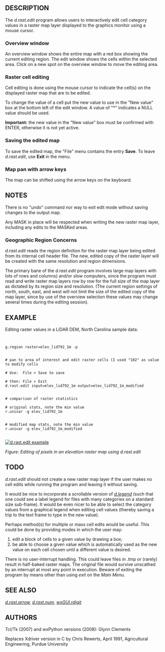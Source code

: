 
## DESCRIPTION

The *d.rast.edit* program allows users to interactively
edit cell category values in a raster map layer displayed to the
graphics monitor using a mouse cursor.

### Overview window

An overview window shows the entire map with a red box showing the current
editing region. The edit window shows the cells within the selected area.
Click on a new spot on the overview window to move the editing area.

### Raster cell editing

Cell editing is done using the mouse cursor to indicate the cell(s) on
the displayed raster map that are to be edited.

To change the value of a cell put the new value to use in the "New value"
box at the bottom left of the edit window. A value of "\*" indicates a
NULL value should be used.

**Important:** the new value in the "New value" box must be confirmed
with ENTER, otherwise it is not yet active.

### Saving the edited map

To save the edited map, the "File" menu contains the entry **Save**.
To leave *d.rast.edit*, use **Exit** in the menu.

### Map pan with arrow keys

The map can be shifted using the arrow keys on the keyboard.

## NOTES

There is no "undo" command nor way to exit edit mode without saving
changes to the output map.

Any MASK in place will be respected when writing the new raster map layer,
including any edits to the MASKed areas.

### Geographic Region Concerns

*d.rast.edit* reads the region definition for the raster map layer
being edited from its internal cell header file. The new, edited copy of
the raster layer will be created with the same resolution and region
dimensions.

The primary bane of the *d.rast.edit* program involves large map
layers with lots of rows and columns) and/or slow computers,
since the program must read and write raster map layers row by row for
the full size of the map layer as dictated by its region size and resolution.
(The current region settings of north, south, east, and west
will not limit the size of the edited copy of the map layer,
since by use of the overview selection these values may change several
times during the editing session).

## EXAMPLE

Editing raster values in a LiDAR DEM, North Carolina sample data:

```


g.region raster=elev_lid792_1m -p


# pan to area of interest and edit raster cells (I used "102" as value to modify cells

# Use:  File > Save to save

# then: File > Exit
d.rast.edit input=elev_lid792_1m output=elev_lid792_1m_modified


# comparison of raster statistics

# original stats, note the min value
r.univar -g elev_lid792_1m


# modified map stats, note the min value
r.univar -g elev_lid792_1m_modified


```

[![d.rast.edit example](d_rast_edit.png)](d_rast_edit.png)

*Figure: Editing of pixels in an elevation raster map using d.rast.edit*

## TODO

*d.rast.edit* should not create a new raster map layer if
the user makes no cell edits while running the program and leaving it
without saving.

It would be nice to incorporate a scrollable version of *[d.legend](d.legend.html)*
(such that one could see a label legend for files with many categories on
a standard size sub-frame). It would be even nicer to be able
to select the category values from a graphical legend when editing
cell values (thereby saving a trip to the text frame to type in the
new value).

Perhaps method(s) for multiple or mass cell edits would be useful.
This could be done by providing modes in which the user may:

1. edit a block of cells to a given value by drawing a box;
2. be able to choose a given value which is automatically used as
   the new value on each cell chosen until a different value is desired.

There is no user-interrupt handling. This could leave files in .tmp
or (rarely) result in half-baked raster maps. The original file
would survive unscathed by an interrupt at most any point in execution.
Beware of exiting the program
by means other than using *exit* on the *Main Menu*.

## SEE ALSO

*[d.rast.arrow](d.rast.arrow.html),
[d.rast.num](d.rast.num.html),
[wxGUI.rdigit](wxGUI.rdigit.html)*

## AUTHORS

Tcl/Tk (2007) and wxPython versions (2008): Glynn Clements

Replaces Xdriver version in C by Chris Rewerts, April 1991,
Agricultural Engineering, Purdue University
